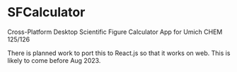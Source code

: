 # SFCalculator
 Cross-Platform Desktop Scientific Figure Calculator App for Umich CHEM 125/126

There is planned work to port this to React.js so that it works on web. This is likely to come before Aug 2023.
